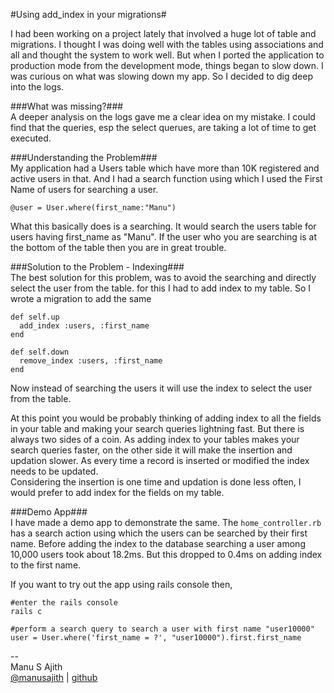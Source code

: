 #Using add_index in your migrations#

I had been working on a project lately that involved a huge lot of table and migrations. I thought I was doing well with the tables using associations and all and thought the system to work well. But when I ported the application to production mode from the development mode, things began to slow down. I was curious on what was slowing down my app. So I decided to dig deep into the logs.

###What was missing?###
<br>
A deeper analysis on the logs gave me a clear idea on my mistake. I could find that the queries, esp the select querues, are taking a lot of time to get executed.

###Understanding the Problem###
<br>
My application had a Users table which have more than 10K registered  and active users in that. And I had a search function using which I used the First Name of users for searching a user.

`@user = User.where(first_name:"Manu")`

What this basically does is a searching. It would search the users table for users having first_name as "Manu". If the user who you are searching is at the bottom of the table then you are in great trouble.

###Solution to the Problem - Indexing###
<br>
The best solution for this problem, was to avoid the searching and directly select the user from the table. for this I had to  add index to my table.
So I wrote a migration to add the same
```
def self.up
  add_index :users, :first_name
end

def self.down
  remove_index :users, :first_name
end
```
Now instead of searching the users it will use the index to select the user from the table.

At this point you would be probably thinking of adding index to all the fields in your table and making your search queries lightning fast. But there is always two sides of a coin. As adding index to your tables makes your search queries faster, on the other side it will make the insertion and updation slower. As every time a record is inserted or modified the index needs to be updated.
<br>
Considering the insertion is one time and updation is done less often, I would prefer to add index for the fields on my table.

###Demo App###
<br>
I have made a demo app to demonstrate the same. The `home_controller.rb` has a search action using which the users can be searched by their first name.
Before adding the index to the database searching a user among 10,000 users took about 18.2ms. But this dropped to 0.4ms on adding index to the first name.

If you want to try out the app using rails console then,

```
#enter the rails console
rails c

#perform a search query to search a user with first name "user10000"
user = User.where('first_name = ?', "user10000").first.first_name
```

--
<br>
Manu S Ajith
<br>
[@manusajith](http://twitter.com/manusajith "@manusajith") | [github](http://github.com/manusajith "@manusajith")